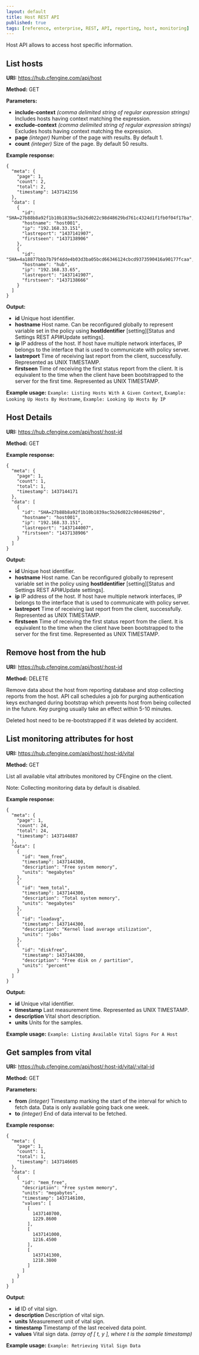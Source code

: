 ```yaml
---
layout: default
title: Host REST API
published: true
tags: [reference, enterprise, REST, API, reporting, host, monitoring]
---
```


Host API allows to access host specific information.

## List hosts

**URI:** https://hub.cfengine.com/api/host

**Method:** GET

**Parameters:**

* **include-context** *(comma delimited string of regular expression
    strings)*
    Includes hosts having context matching the expression.
* **exclude-context** *(comma delimited string of regular expression
    strings)*
    Excludes hosts having context matching the expression.
* **page** *(integer)*
    Number of the page with results. By default 1.
* **count** *(integer)*
    Size of the page. By default 50 results. 

**Example response:**

```
{
  "meta": {
    "page": 1,
    "count": 2,
    "total": 2,
    "timestamp": 1437142156
  },
  "data": [
    {
      "id": "SHA=27b88b8a92f1b10b1839ac5b26d022c98d48629bd761c4324d1f1fb0f04f17ba",
      "hostname": "host001",
      "ip": "192.168.33.151",
      "lastreport": "1437141907",
      "firstseen": "1437138906"
    },
    {
      "id": "SHA=4a18877bbb7b79f4dde4b03d3ba05bcd66346124cbcd9373590416a90177fcaa",
      "hostname": "hub",
      "ip": "192.168.33.65",
      "lastreport": "1437141907",
      "firstseen": "1437138666"
    }
  ]
}
```

**Output:**

* **id**
    Unique host identifier.
* **hostname**
    Host name. Can be reconfigured globally to represent variable set in the policy using **hostIdentifier** [setting][Status and Settings REST API#Update settings].
* **ip**
    IP address of the host. If host have multiple network interfaces, IP belongs to the interface that is used to communicate with policy server.
* **lastreport**
    Time of receiving last report from the client, successfully. Represented as UNIX TIMESTAMP.
* **firstseen**
    Time of receiving the first status report from the client. It is equivalent to the time when the client have been bootstrapped to the server for the first time. Represented as UNIX TIMESTAMP.
 
**Example usage:** `Example: Listing Hosts With A Given Context`, `Example: Looking Up Hosts By Hostname`, `Example: Looking Up Hosts By IP`

## Host Details

**URI:** https://hub.cfengine.com/api/host/:host-id

**Method:** GET

**Example response:**

```
{
  "meta": {
    "page": 1,
    "count": 1,
    "total": 1,
    "timestamp": 1437144171
  },
  "data": [
    {
      "id": "SHA=27b88b8a92f1b10b1839ac5b26d022c98d48629bd",
      "hostname": "host001",
      "ip": "192.168.33.151",
      "lastreport": "1437144007",
      "firstseen": "1437138906"
    }
  ]
}
```

**Output:**

* **id**
    Unique host identifier.
* **hostname**
    Host name. Can be reconfigured globally to represent variable set in the policy using **hostIdentifier** [setting][Status and Settings REST API#Update settings].
* **ip**
    IP address of the host. If host have multiple network interfaces, IP belongs to the interface that is used to communicate with policy server.
* **lastreport**
    Time of receiving last report from the client, successfully. Represented as UNIX TIMESTAMP.
* **firstseen**
    Time of receiving the first status report from the client. It is equivalent to the time when the client have been bootstrapped to the server for the first time. Represented as UNIX TIMESTAMP.

## Remove host from the hub

**URI:** https://hub.cfengine.com/api/host/:host-id

**Method:** DELETE

Remove data about the host from reporting database and stop collecting reports from the host. API call schedules a job for purging authentication keys exchanged during bootstrap which prevents host from being collected in the future. Key purging usually take an effect within 5-10 minutes.

Deleted host need to be re-bootstrapped if it was deleted by accident. 

## List monitoring attributes for host

**URI:** https://hub.cfengine.com/api/host/:host-id/vital

**Method:** GET

List all available vital attributes monitored by CFEngine on the client.

Note: Collecting monitoring data by default is disabled.

**Example response:**

```
{
  "meta": {
    "page": 1,
    "count": 24,
    "total": 24,
    "timestamp": 1437144887
  },
  "data": [
    {
      "id": "mem_free",
      "timestamp": 1437144300,
      "description": "Free system memory",
      "units": "megabytes"
    },
    {
      "id": "mem_total",
      "timestamp": 1437144300,
      "description": "Total system memory",
      "units": "megabytes"
    },
    {
      "id": "loadavg",
      "timestamp": 1437144300,
      "description": "Kernel load average utilization",
      "units": "jobs"
    },
    {
      "id": "diskfree",
      "timestamp": 1437144300,
      "description": "Free disk on / partition",
      "units": "percent"
    }
  ]
}
```

**Output:**

* **id**
    Unique vital identifier.
* **timestamp**
    Last measurement time. Represented as UNIX TIMESTAMP.
* **description**
    Vital short description.
* **units**
    Units for the samples.

**Example usage:** `Example: Listing Available Vital Signs For A Host`

## Get samples from vital

**URI:** https://hub.cfengine.com/api/host/:host-id/vital/:vital-id

**Method:** GET

**Parameters:**

* **from** *(integer)*
    Timestamp marking the start of the interval for which to fetch data. Data is only available going back one week.
* **to** *(integer)*
    End of data interval to be fetched.

**Example response:**

```
{
  "meta": {
    "page": 1,
    "count": 1,
    "total": 1,
    "timestamp": 1437146605
  },
  "data": [
    {
      "id": "mem_free",
      "description": "Free system memory",
      "units": "megabytes",
      "timestamp": 1437146100,
      "values": [
        [
          1437140700,
          1229.8600
        ],
        [
          1437141000,
          1216.4500
        ],
        [
          1437141300,
          1218.3800
        ]
      ]
    }
  ]
}
```

**Output**:

*  **id** 
    ID of vital sign.
*   **description**
    Description of vital sign.
*   **units**
    Measurement unit of vital sign.
*   **timestamp**
    Timestamp of the last received data point.
*   **values** 
    Vital sign data. *(array of [ t, y ], where t is the sample timestamp)*

**Example usage:** `Example: Retrieving Vital Sign Data`

